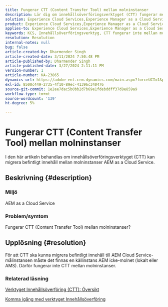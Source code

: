 ```yaml
---
title: Fungerar CTT (Content Transfer Tool) mellan molninstanser
description: Lär dig om innehållsöverföringsverktyget (CTT) fungerar mellan molninstanser på AEM as a Cloud Service.
solution: Experience Cloud Services,Experience Manager as a Cloud Service
product: Experience Cloud Services,Experience Manager as a Cloud Service
applies-to: Experience Cloud Services,Experience Manager as a Cloud Service
keywords: KCS, Innehållsöverföringsverktyg, CTT fungerar inte mellan molninstanser, AEM as a Cloud Service
resolution: Resolution
internal-notes: null
bug: false
article-created-by: Dharmender Singh
article-created-date: 3/11/2024 7:50:48 PM
article-published-by: Dharmender Singh
article-published-date: 3/27/2024 2:11:11 PM
version-number: 1
article-number: KA-23865
dynamics-url: https://adobe-ent.crm.dynamics.com/main.aspx?forceUCI=1&pagetype=entityrecord&etn=knowledgearticle&id=f8280fa6-e0df-ee11-904c-6045bd05e816
exl-id: 8500c449-2735-4f10-89ec-41396c340476
source-git-commit: 1e2ee7dac5b0bb2d7b69e1fdebddff37d8e859a9
workflow-type: tm+mt
source-wordcount: '139'
ht-degree: 5%

---
```


# Fungerar CTT (Content Transfer Tool) mellan molninstanser


I den här artikeln behandlas om innehållsöverföringsverktyget (CTT) kan migrera befintligt innehåll mellan molninstanser AEM as a Cloud Service.

## Beskrivning {#description}


### Miljö

AEM as a Cloud Service

### Problem/symtom

Fungerar CTT (Content Transfer Tool) mellan molninstanser?


## Upplösning {#resolution}


För att CTT ska kunna migrera befintligt innehåll till AEM Cloud Service-målinstansen måste det finnas en källinstans AEM icke-molnet (lokalt eller AMS). Därför fungerar inte CTT mellan molninstanser.

### Relaterad läsning

[Verktyget Innehållsöverföring (CTT): Översikt](https://experienceleague.adobe.com/en/docs/experience-manager-cloud-service/content/migration-journey/cloud-migration/content-transfer-tool/overview-content-transfer-tool)

[Komma igång med verktyget Innehållsöverföring](https://experienceleague.adobe.com/docs/experience-manager-cloud-service/content/migration-journey/cloud-migration/content-transfer-tool/getting-started-content-transfer-tool.html?lang=en)
